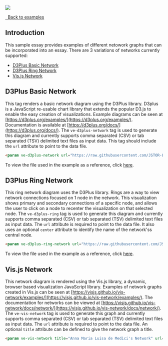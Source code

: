 <a href="https://juncture-digital.org"><img src="https://juncture-digital.org/images/ve-button.png"></a>

<param ve-config
       title="Network examples"
       banner="https://upload.wikimedia.org/wikipedia/commons/thumb/7/75/WorldMap-A_with_Frame.png/1024px-WorldMap-A_with_Frame.png"
       layout="vtl"
       author="JSTOR Labs team">

<a class="nav" href="/examples"><i class="fas fa-arrow-circle-left"></i>&nbsp;&nbsp;Back to examples</a>

## Introduction

This sample essay provides examples of different netowork graphs that can be incorporated into an essay.  There are 3 variations of networks currently supported:
* [D3Plus Basic Network](#d3plussimple)
* [D3Plus Ring Network](#d3plusring)
* [Vis.js Network](#visjs)

## D3Plus Basic Network
This tag renders a basic network diagram using the D3Plus library. D3plus is a JavaScript re-usable chart library that extends the popular D3.js to enable the easy creation of visualizations.  Example diagrams can be seen at [https://d3plus.org/examples/](https://d3plus.org/examples/).  Documentation is available at [https://d3plus.org/docs/](https://d3plus.org/docs/). The `ve-d3plus-network` tag is used to generate this diagram and currently supports comma separated (CSV) or tab separated (TSV) delimited text files as input data. This tag should include the `url` attribute to point to the data file.
```markdown
<param ve-d3plus-network url="https://raw.githubusercontent.com/JSTOR-Labs/plant-humanities/main/graphs/peony_medici.tsv">
```
To view the file used in the example as a reference, click [here](https://github.com/JSTOR-Labs/plant-humanities/blob/main/graphs/peony_medici.tsv).
<param ve-d3plus-network url="https://raw.githubusercontent.com/JSTOR-Labs/plant-humanities/main/graphs/peony_medici.tsv">


## D3Plus Ring Network
This ring network diagram uses the D3Plus library. Rings are a way to view network connections focused on 1 node in the network.  This visualization shows primary and secondary connections of a specific node, and allows the user to click on a node to recenter the visualization on that selected node. The `ve-d3plus-ring` tag is used to generate this diagram and currently supports comma separated (CSV) or tab separated (TSV) delimited text files as input data. The `url` attribute is required to point to the data file. It also uses an optional `center` attribute to identify the name of the network'ss central node.
```html
<param ve-d3plus-ring-network url="https://raw.githubusercontent.com/JSTOR-Labs/plant-humanities/main/data/heliconia_network_interactions.tsv" center="Heliconia imbricata">
```
To view the file used in the example as a reference, click [here](https://github.com/JSTOR-Labs/plant-humanities/blob/main/data/heliconia_network_interactions.tsv).
<param ve-d3plus-ring-network 
       url="https://raw.githubusercontent.com/JSTOR-Labs/plant-humanities/main/data/heliconia_network_interactions.tsv"
       center="Heliconia imbricata">
       
## Vis.js Network
This network diagram is rendered using the Vis.js library, a dynamic, browser based visualization JavaScript library. Examples of network graphs created in Vis.js can be seen at [https://visjs.github.io/vis-network/examples/](https://visjs.github.io/vis-network/examples/). The documentation for networks can be viewed at [https://visjs.github.io/vis-network/docs/network/](https://visjs.github.io/vis-network/docs/network/). The `ve-vis-network` tag is used to generate this graph and currently supports comma separated (CSV) or tab separated (TSV) delimited text files as input data. The `url` attribute is required to point to the data file. An optional `title` attribute can be defined to give the network graph a title. 
```html
<param ve-vis-network title="Anna Maria Luisa de Medici's Network" url="https://raw.githubusercontent.com/JSTOR-Labs/plant-humanities/main/graphs/peony_medici.tsv">
```
<param ve-vis-network title="Anna Maria Luisa de Medici's Network" url="https://raw.githubusercontent.com/JSTOR-Labs/plant-humanities/main/graphs/peony_medici.tsv">
